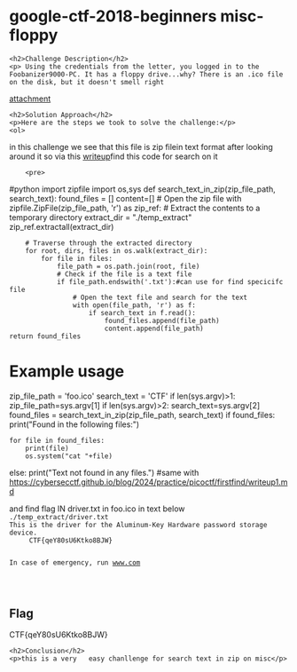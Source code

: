 
<!DOCTYPE html>
<html>

<body>
    <h1>google-ctf-2018-beginners misc-floppy</h1>

    <h2>Challenge Description</h2>
    <p> Using the credentials from the letter, you logged in to the Foobanizer9000-PC. It has a floppy drive...why? There is an .ico file on the disk, but it doesn't smell right
 <a href="https://cybersecctf.github.io/blog/2024/googlectf/begginer2018/floppymisc/foo.ico">attachment</a>
</p>
 
    <h2>Solution Approach</h2>
    <p>Here are the steps we took to solve the challenge:</p>
    <ol>
in this challenge we see that this file is zip filein text format  after looking around it  so via this  <a href="https://cybersecctf.github.io/blog/2024/practice/picoctf/firstfind/writeup1.md">writeup</a>find this code for search on it 

        <pre>
#python
import zipfile
import os,sys
def search_text_in_zip(zip_file_path, search_text):
    found_files = []
    content=[]
    # Open the zip file
    with zipfile.ZipFile(zip_file_path, 'r') as zip_ref:
        # Extract the contents to a temporary directory
        extract_dir = "./temp_extract"
        zip_ref.extractall(extract_dir)

        # Traverse through the extracted directory
        for root, dirs, files in os.walk(extract_dir):
            for file in files:
                file_path = os.path.join(root, file)
                # Check if the file is a text file
                if file_path.endswith('.txt'):#can use for find specicifc file
                    # Open the text file and search for the text
                    with open(file_path, 'r') as f:
                        if search_text in f.read():
                            found_files.append(file_path)
                            content.append(file_path)
    return found_files

# Example usage
zip_file_path = 'foo.ico'
search_text = 'CTF'
if len(sys.argv)>1:
  zip_file_path=sys.argv[1]
if len(sys.argv)>2:
  search_text=sys.argv[2]
found_files = search_text_in_zip(zip_file_path, search_text)
if found_files:
    print("Found in the following files:")
 
    for file in found_files:
        print(file)
        os.system("cat "+file)
else:
    print("Text not found in any files.")
#same with  https://cybersecctf.github.io/blog/2024/practice/picoctf/firstfind/writeup1.md

</pre>
    and find flag IN driver.txt in foo.ico  in text below
<code>
./temp_extract/driver.txt
This is the driver for the Aluminum-Key Hardware password storage device.
     CTF{qeY80sU6Ktko8BJW}

In case of emergency, run www.com

</code>
    </ol>
<br>
    <h2>Flag</h2>
    <p class="flag">     CTF{qeY80sU6Ktko8BJW}
</p>

    <h2>Conclusion</h2>
    <p>this is a very   easy chanllenge for search text in zip on misc</p>
</body>
</html>



